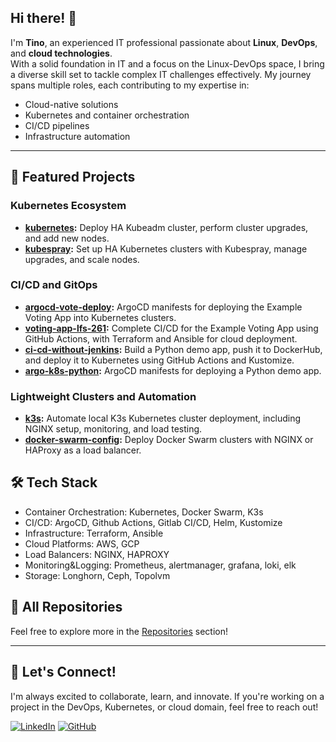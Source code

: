 ## Hi there! 👋

I'm **Tino**, an experienced IT professional passionate about **Linux**, **DevOps**, and **cloud technologies**.  
With a solid foundation in IT and a focus on the Linux-DevOps space, I bring a diverse skill set to tackle complex IT challenges effectively. My journey spans multiple roles, each contributing to my expertise in:

- Cloud-native solutions
- Kubernetes and container orchestration
- CI/CD pipelines
- Infrastructure automation

---

## 🚀 Featured Projects

### Kubernetes Ecosystem
- **[kubernetes](https://github.com/tinhutins/kubernetes):** Deploy HA Kubeadm cluster, perform cluster upgrades, and add new nodes.
- **[kubespray](https://github.com/tinhutins/kubespray):** Set up HA Kubernetes clusters with Kubespray, manage upgrades, and scale nodes.

### CI/CD and GitOps
- **[argocd-vote-deploy](https://github.com/tinhutins/argocd-vote-deploy):** ArgoCD manifests for deploying the Example Voting App into Kubernetes clusters.
- **[voting-app-lfs-261](https://github.com/tinhutins/voting-app-lfs261):** Complete CI/CD for the Example Voting App using GitHub Actions, with Terraform and Ansible for cloud deployment.
- **[ci-cd-without-jenkins](https://github.com/tinhutins/ci-cd-without-jenkins):** Build a Python demo app, push it to DockerHub, and deploy it to Kubernetes using GitHub Actions and Kustomize.
- **[argo-k8s-python](https://github.com/tinhutins/argo-k8s-python):** ArgoCD manifests for deploying a Python demo app.

### Lightweight Clusters and Automation
- **[k3s](https://github.com/tinhutins/k3s):** Automate local K3s Kubernetes cluster deployment, including NGINX setup, monitoring, and load testing.
- **[docker-swarm-config](https://github.com/tinhutins/docker-swarm-config):** Deploy Docker Swarm clusters with NGINX or HAProxy as a load balancer.

## 🛠 Tech Stack
- Container Orchestration: Kubernetes, Docker Swarm, K3s
- CI/CD: ArgoCD, Github Actions, Gitlab CI/CD, Helm, Kustomize
- Infrastructure: Terraform, Ansible
- Cloud Platforms: AWS, GCP
- Load Balancers: NGINX, HAPROXY
- Monitoring&Logging: Prometheus, alertmanager, grafana, loki, elk
- Storage: Longhorn, Ceph, Topolvm

## 📂 All Repositories
Feel free to explore more in the [Repositories](https://github.com/tinhutins?tab=repositories) section!

---

## 🚀 Let's Connect!
I'm always excited to collaborate, learn, and innovate. If you're working on a project in the DevOps, Kubernetes, or cloud domain, feel free to reach out!

[![LinkedIn](https://img.shields.io/badge/LinkedIn-Connect-blue)](https://www.linkedin.com/in/tino-your-profile/)
[![GitHub](https://img.shields.io/badge/GitHub-Follow-black)](https://github.com/tinhutins)
